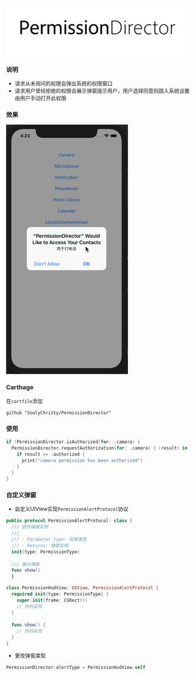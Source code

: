 ![](https://raw.githubusercontent.com/SoolyChristy/PermissionDirector/master/logo.jpg)
### 说明
- 请求从未询问的权限会弹出系统的权限窗口
- 请求用户曾经拒绝的权限会展示弹窗提示用户，用户选择同意则跳入系统设置由用户手动打开此权限
### 效果
![](https://raw.githubusercontent.com/SoolyChristy/PermissionDirector/master/shortcut.gif)

### Carthage
在```cartfile```添加
```
github "SoolyChristy/PermissionDirector"
```

### 使用
  ```swift
  if !PermissionDirector.isAuthorized(for: .camera) {
    PermissionDirector.requestAuthorization(for: .camera) { (result) in
      if result == .authorized {
        print("camera permission has been authorized")
      }
    }
  }
  ```
  ### 自定义弹窗
  - 自定义UIView实现`PermissionAlertProtocol`协议
  ```swift
  public protocol PermissionAlertProtocol: class {
    /// 提供弹窗实例
    ///
    /// - Parameter type: 权限类型
    /// - Returns: 弹窗实例
    init(type: PermissionType)

    /// 展示弹窗
    func show()
    }
  ```
  ```swift
  class PermissionHudView: UIView, PermissionAlertProtocol {
    required init(type: PermissionType) {
      super.init(frame: CGRect())
      // 你的实现
    }

    func show() {
      // 你的实现
    }
  }
  ```
  - 更改弹窗类型
```swift
PermissionDirector.alertType = PermissionHudView.self
```
